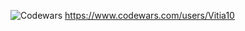 ![Codewars](https://www.codewars.com/users/Vitia10/badges/large)
https://www.codewars.com/users/Vitia10

